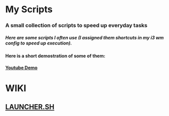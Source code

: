 # My Scripts

### A small collection of scripts to speed up everyday tasks
##### Here are some scripts I often use (I assigned them shortcuts in my i3 wm config to speed up execution).

**Here is a short demostration of some of them:**
#### [Youtube Demo](https://www.youtube.com/watch?v=aAU71nJ2XCA)

# WIKI

## [LAUNCHER.SH](./doc/launcher.md)
